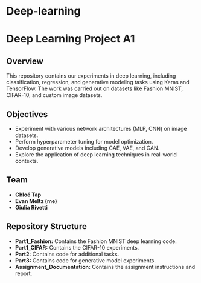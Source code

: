 # Deep-learning

# Deep Learning Project A1

## Overview
This repository contains our experiments in deep learning, including classification, regression, and generative modeling tasks using Keras and TensorFlow. The work was carried out on datasets like Fashion MNIST, CIFAR-10, and custom image datasets.

## Objectives
- Experiment with various network architectures (MLP, CNN) on image datasets.
- Perform hyperparameter tuning for model optimization.
- Develop generative models including CAE, VAE, and GAN.
- Explore the application of deep learning techniques in real-world contexts.

## Team
- **Chloé Tap** 
- **Evan Meltz (me)**
- **Giulia Rivetti**

## Repository Structure

- **Part1_Fashion:** Contains the Fashion MNIST deep learning code.
- **Part1_CIFAR:** Contains the CIFAR-10 experiments.
- **Part2:** Contains code for additional tasks.
- **Part3:** Contains code for generative model experiments.
- **Assignment_Documentation:** Contains the assignment instructions and report.

